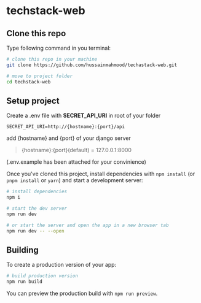 # techstack-web

## Clone this repo

Type following command in you terminal:

```bash
# clone this repo in your machine
git clone https://github.com/hussainmahmood/techastack-web.git

# move to project folder
cd techstack-web
```

## Setup project

Create a .env file with **SECRET_API_URI** in root of your folder

`SECRET_API_URI=http://{hostname}:{port}/api`

add {hostname} and {port} of your django server

> {hostname}:{port}(default) = 127.0.0.1:8000

(.env.example has been attached for your convinience)

Once you've cloned this project,  install dependencies with `npm install` (or `pnpm install` or `yarn`) and start a development server:

```bash
# install dependencies
npm i

# start the dev server
npm run dev

# or start the server and open the app in a new browser tab
npm run dev -- --open
```


## Building

To create a production version of your app:

```bash
# build production version
npm run build
```

You can preview the production build with `npm run preview`.
